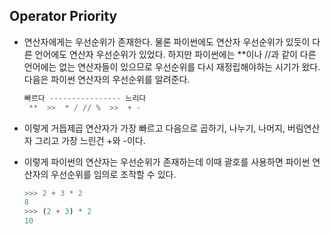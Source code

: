 ## Operator Priority

- 연산자에게는 우선순위가 존재한다.
  물론 파이썬에도 연산자 우선순위가 있듯이 다른 언어에도 연산자 우선순위가 있었다.
  하지만 파이썬에는 **이나 //과 같이 다른 언어에는 없는 연산자들이 있으므로 우선순위를
  다시 재정립해야하는 시기가 왔다.
  다음은 파이썬 연산자의 우선순위를 알려준다.

  ```python
  빠르다 ---------------- 느리다
   **  >>  * / // %  >>  + -
  ```

- 이렇게 거듭제곱 연산자가 가장 빠르고
  다음으로 곱하기, 나누기, 나머지, 버림연산자 그리고 가장 느린건 +와 -이다.

- 이렇게 파이썬의 연산자는 우선순위가 존재하는데
  이때 괄호를 사용하면 파이썬 연산자의 우선순위를 임의로 조작할 수 있다.

  ```python
  >>> 2 + 3 * 2
  8
  >>> (2 + 3) * 2
  10
  ```
